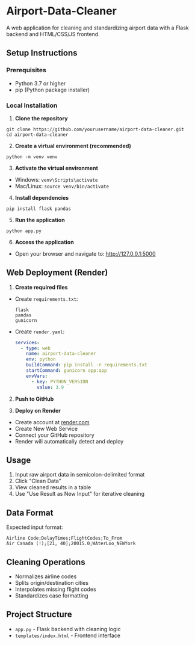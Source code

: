 # Airport-Data-Cleaner

A web application for cleaning and standardizing airport data with a Flask backend and HTML/CSS/JS frontend.

## Setup Instructions

### Prerequisites
- Python 3.7 or higher
- pip (Python package installer)

### Local Installation

1. **Clone the repository**

```
git clone https://github.com/yourusername/airport-data-cleaner.git
cd airport-data-cleaner
```
2. **Create a virtual environment (recommended)**
```
python -m venv venv
```
3. **Activate the virtual environment**
- Windows: `venv\Scripts\activate`
- Mac/Linux: `source venv/bin/activate`

4. **Install dependencies**
```
pip install flask pandas
```
5. **Run the application**
```
python app.py
```
6. **Access the application**
- Open your browser and navigate to: http://127.0.0.1:5000

## Web Deployment (Render)

1. **Create required files**

- Create `requirements.txt`:
  ```
  flask
  pandas
  gunicorn
  ```

- Create `render.yaml`:
  ```yaml
  services:
    - type: web
      name: airport-data-cleaner
      env: python
      buildCommand: pip install -r requirements.txt
      startCommand: gunicorn app:app
      envVars:
        - key: PYTHON_VERSION
          value: 3.9
  ```

2. **Push to GitHub**

3. **Deploy on Render**
- Create account at [render.com](https://render.com)
- Create New Web Service
- Connect your GitHub repository
- Render will automatically detect and deploy

## Usage

1. Input raw airport data in semicolon-delimited format
2. Click "Clean Data"
3. View cleaned results in a table
4. Use "Use Result as New Input" for iterative cleaning

## Data Format

Expected input format:
```
Airline Code;DelayTimes;FlightCodes;To_From
Air Canada (!);[21, 40];20015.0;WAterLoo_NEWYork
```
## Cleaning Operations

- Normalizes airline codes
- Splits origin/destination cities
- Interpolates missing flight codes
- Standardizes case formatting

## Project Structure

- `app.py` - Flask backend with cleaning logic
- `templates/index.html` - Frontend interface


